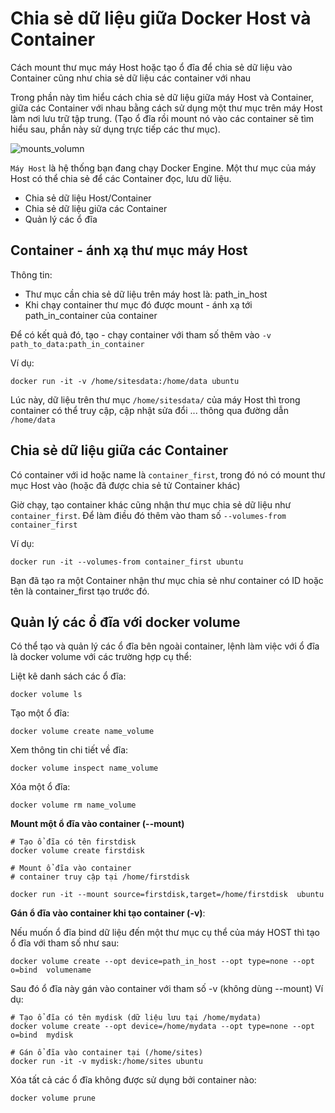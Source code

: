 # Chia sẻ dữ liệu giữa Docker Host và Container

Cách mount thư mục máy Host hoặc tạo ổ đĩa để chia sẻ dữ liệu vào Container cũng như chia sẻ dữ liệu các container với nhau

Trong phần này tìm hiểu cách chia sẻ dữ liệu giữa máy Host và Container, giữa các Container với nhau bằng cách sử dụng một thư mục trên máy Host làm nơi lưu trữ tập trung. (Tạo ổ đĩa rồi mount nó vào các container sẽ tìm hiểu sau, phần này sử dụng trực tiếp các thư mục).


![mounts_volumn](https://docs.docker.com/storage/images/types-of-mounts-volume.png)

`Máy Host` là hệ thống bạn đang chạy Docker Engine. Một thư mục của máy Host có thể chia sẻ để các Container đọc, lưu dữ liệu.

- Chia sẻ dữ liệu Host/Container
- Chia sẻ dữ liệu giữa các Container
- Quản lý các ổ đĩa

## Container - ánh xạ thư mục máy Host
Thông tin:
- Thư mục cần chia sẻ dữ liệu trên máy host là: path_in_host
- Khi chạy container thư mục đó được mount - ánh xạ tới path_in_container của container

Để có kết quả đó, tạo - chạy container với tham số thêm vào `-v path_to_data:path_in_container`

Ví dụ:
```
docker run -it -v /home/sitesdata:/home/data ubuntu
```

Lúc này, dữ liệu trên thư mục `/home/sitesdata/` của máy Host thì trong container có thể truy cập, cập nhật sửa đổi ... thông qua đường dẫn `/home/data`

## Chia sẻ dữ liệu giữa các Container
Có container với id hoặc name là `container_first`, trong đó nó có mount thư mục Host vào (hoặc đã được chia sẻ tử Container khác)

Giờ chạy, tạo container khác cũng nhận thư mục chia sẻ dữ liệu như `container_first`. Để làm điều đó thêm vào tham số `--volumes-from container_first`

Ví dụ:
```
docker run -it --volumes-from container_first ubuntu
```

Bạn đã tạo ra một Container nhận thư mục chia sẻ như container có ID hoặc tên là container_first tạo trước đó.

## Quản lý các ổ đĩa với docker volume
Có thể tạo và quản lý các ổ đĩa bên ngoài container, lệnh làm việc với ổ đĩa là docker volume với các trường hợp cụ thể:

Liệt kê danh sách các ổ đĩa:
```
docker volume ls
```

Tạo một ổ đĩa:
```
docker volume create name_volume
```

Xem thông tin chi tiết về đĩa:
```
docker volume inspect name_volume
```

Xóa một ổ đĩa:
```
docker volume rm name_volume
```

**Mount một ổ đĩa vào container (--mount)**
```
# Tạo ổ đĩa có tên firstdisk
docker volume create firstdisk

# Mount ổ đĩa vào container
# container truy cập tại /home/firstdisk

docker run -it --mount source=firstdisk,target=/home/firstdisk  ubuntu
```

**Gán ổ đĩa vào container khi tạo container (-v)**:

Nếu muốn ổ đĩa bind dữ liệu đến một thư mục cụ thể của máy HOST thì tạo ổ đĩa với tham số như sau:
```
docker volume create --opt device=path_in_host --opt type=none --opt o=bind  volumename
```

Sau đó ổ đĩa này gán vào container với tham số -v (không dùng --mount)
Ví dụ:

```
# Tạo ổ đĩa có tên mydisk (dữ liệu lưu tại /home/mydata)
docker volume create --opt device=/home/mydata --opt type=none --opt o=bind  mydisk

# Gán ổ đĩa vào container tại (/home/sites)
docker run -it -v mydisk:/home/sites ubuntu
```

Xóa tất cả các ổ đĩa không được sử dụng bởi container nào:
```
docker volume prune
```